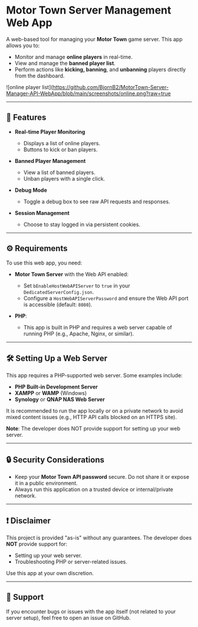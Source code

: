 # Motor Town Server Management Web App

A web-based tool for managing your **Motor Town** game server. This app allows you to:
- Monitor and manage **online players** in real-time.
- View and manage the **banned player list**.
- Perform actions like **kicking, banning**, and **unbanning** players directly from the dashboard.

![online player list](https://github.com/BjornB2/MotorTown-Server-Manager-API-WebApp/blob/main/screenshots/online.png?raw=true

---

## 🚀 Features

- **Real-time Player Monitoring**
  - Displays a list of online players.
  - Buttons to kick or ban players.

- **Banned Player Management**
  - View a list of banned players.
  - Unban players with a single click.

- **Debug Mode**
  - Toggle a debug box to see raw API requests and responses.

- **Session Management**
  - Choose to stay logged in via persistent cookies.

---

## ⚙️ Requirements

To use this web app, you need:

- **Motor Town Server** with the Web API enabled:
  - Set `bEnableHostWebAPIServer` to `true` in your `DedicatedServerConfig.json`.
  - Configure a `HostWebAPIServerPassword` and ensure the Web API port is accessible (default: `8080`).

- **PHP**:
  - This app is built in PHP and requires a web server capable of running PHP (e.g., Apache, Nginx, or similar).

---

## 🛠️ Setting Up a Web Server

This app requires a PHP-supported web server. Some examples include:  

- **PHP Built-in Development Server**
- **XAMPP** or **WAMP** (Windows)
- **Synology** or **QNAP NAS Web Server**

It is recommended to run the app locally or on a private network to avoid mixed content issues (e.g., HTTP API calls blocked on an HTTPS site).  

**Note**: The developer does NOT provide support for setting up your web server.

---

## 🔒 Security Considerations

- Keep your **Motor Town API password** secure. Do not share it or expose it in a public environment.
- Always run this application on a trusted device or internal/private network.

---

## ❗ Disclaimer

This project is provided "as-is" without any guarantees. The developer does **NOT** provide support for:
- Setting up your web server.
- Troubleshooting PHP or server-related issues.

Use this app at your own discretion.

---

## 📧 Support

If you encounter bugs or issues with the app itself (not related to your server setup), feel free to open an issue on GitHub.
